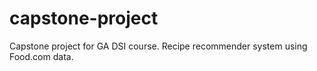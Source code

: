 # capstone-project
Capstone project for GA DSI course. Recipe recommender system using Food.com data.
